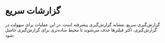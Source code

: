 

# گزارشات سریع

گزارش‌‌گیری سریع، مشابه گزارش‌‌گیری پیشرفته است. در این عملیات برای سهولت در گزارش‌‌گیری، اکثر فیلتر‌‌ها حذف می‌شوند تا محیط ساده‌تری برای گزارش‌گیری حاصل شود.